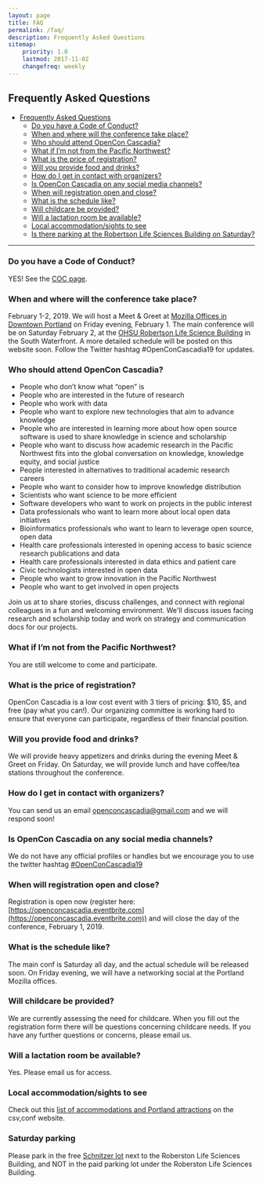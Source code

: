 ```yaml
---
layout: page
title: FAQ
permalink: /faq/
description: Frequently Asked Questions
sitemap:
    priority: 1.0
    lastmod: 2017-11-02
    changefreq: weekly
---
```


## Frequently Asked Questions

- [Frequently Asked Questions](#frequently-asked-questions)
    - [Do you have a Code of Conduct?](#do-you-have-a-code-of-conduct)
    - [When and where will the conference take place?](#when-and-where-will-the-conference-take-place)
    - [Who should attend OpenCon Cascadia?](#who-should-attend-opencon-cascadia)
    - [What if I’m not from the Pacific Northwest?](#what-if-im-not-from-the-pacific-northwest)
    - [What is the price of registration?](#what-is-the-price-of-registration)
    - [Will you provide food and drinks?](#will-you-provide-food-and-drinks)
    - [How do I get in contact with organizers?](#how-do-i-get-in-contact-with-organizers)
    - [Is OpenCon Cascadia on any social media channels?](#is-opencon-cascadia-on-any-social-media-channels)
    - [When will registration open and close?](#when-will-registration-open-and-close)
    - [What is the schedule like?](#what-is-the-schedule-like)
    - [Will childcare be provided?](#will-childcare-be-provided)
    - [Will a lactation room be available?](#will-a-lactation-room-be-available)
    - [Local accommodation/sights to see](#local-accommodationsights-to-see)
    - [Is there parking at the Robertson Life Sciences Building on Saturday?](#Saturday-parking)

-----

### Do you have a Code of Conduct?

YES! See the [COC page](/coc).

### When and where will the conference take place?

February 1-2, 2019. We will host a Meet & Greet at [Mozilla Offices in Downtown Portland](https://www.mozilla.org/en-US/contact/spaces/portland/) on Friday evening, February 1. The main conference will be on Saturday February 2, at the [OHSU Robertson Life Science Building](https://www.ohsu.edu/xd/about/visiting/directions/clsb-life-sciences.cfm) in the South Waterfront. A more detailed schedule will be posted on this website soon. Follow the Twitter hashtag #OpenConCascadia19 for updates.

### Who should attend OpenCon Cascadia?

- People who don’t know what “open” is
- People who are interested in the future of research 
- People who work with data
- People who want to explore new technologies that aim to advance knowledge
- People who are interested in learning more about how open source software is used to share knowledge in science and scholarship
- People who want to discuss how academic research in the Pacific Northwest fits into the global conversation on knowledge, knowledge equity, and social justice
- People interested in alternatives to traditional academic research careers
- People who want to consider how to improve knowledge distribution
- Scientists who want science to be more efficient
- Software developers who want to work on projects in the public interest
- Data professionals who want to learn more about local open data initiatives
- Bioinformatics professionals who want to learn to leverage open source, open data
- Health care professionals interested in opening access to basic science research publications and data
- Health care professionals interested in data ethics and patient care
- Civic technologists interested in open data
- People who want to grow innovation in the Pacific Northwest
- People who want to get involved in open projects

Join us at to share stories, discuss challenges, and connect with regional colleagues in a fun and welcoming environment. We'll discuss issues facing research and scholarship today and work on strategy and communication docs for our projects.

### What if I’m not from the Pacific Northwest? 

You are still welcome to come and participate. 

### What is the price of registration? 

OpenCon Cascadia is a low cost event with 3 tiers of pricing: $10, $5, and free (pay what you can!). Our organizing committee is working hard to ensure that everyone can participate, regardless of their financial position.

### Will you provide food and drinks?

We will provide heavy appetizers and drinks during the evening Meet & Greet on Friday. On Saturday, we will provide lunch and have coffee/tea stations throughout the conference.

### How do I get in contact with organizers?

You can send us an email [openconcascadia@gmail.com](mailto:openconcascadia@gmail.com) and we will respond soon!

### Is OpenCon Cascadia on any social media channels?

We do not have any official profiles or handles but we encourage you to use the twitter hashtag [#OpenConCascadia19](https://twitter.com/search?f=tweets&q=%23OpenConCascadia19)

### When will registration open and close? 

Registration is open now (register here: [https://openconcascadia.eventbrite.com](https://openconcascadia.eventbrite.com)) and will close the day of the conference, February 1, 2019. 

### What is the schedule like?

The main conf is Saturday all day, and the actual schedule will be released soon. On Friday evening, we will have a networking social at the Portland Mozilla offices.

### Will childcare be provided?

We are currently assessing the need for childcare. When you fill out the registration form there will be questions concerning childcare needs. If you have any further questions or concerns, please email us.

### Will a lactation room be available? 

Yes. Please email us for access.

### Local accommodation/sights to see

Check out this [list of accommodations and Portland attractions](https://csvconf.com/2017/locations/) on the csv,conf website.

### Saturday parking

Please park in the free [Schnitzer lot](https://goo.gl/maps/E8hjANzBHp52) next to the Roberston Life Sciences Building, and NOT in the paid parking lot under the Roberston Life Sciences Building.

<!-- ### About OpenCon -->
